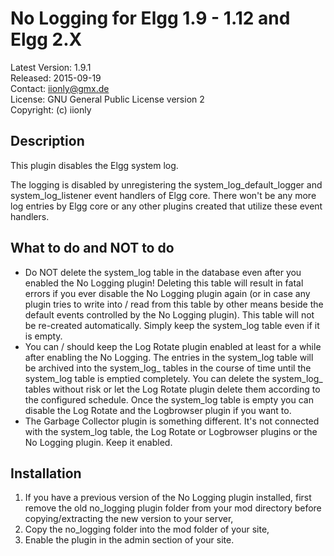 No Logging for Elgg 1.9 - 1.12 and Elgg 2.X
===========================================

Latest Version: 1.9.1  
Released: 2015-09-19  
Contact: iionly@gmx.de  
License: GNU General Public License version 2  
Copyright: (c) iionly


Description
-----------

This plugin disables the Elgg system log.

The logging is disabled by unregistering the system_log_default_logger and system_log_listener event handlers of Elgg core. There won't be any more log entries by Elgg core or any other plugins created that utilize these event handlers.


What to do and NOT to do
------------------------

* Do NOT delete the system_log table in the database even after you enabled the No Logging plugin! Deleting this table will result in fatal errors if you ever disable the No Logging plugin again (or in case any plugin tries to write into / read from this table by other means beside the default events controlled by the No Logging plugin). This table will not be re-created automatically. Simply keep the system_log table even if it is empty.
* You can / should keep the Log Rotate plugin enabled at least for a while after enabling the No Logging. The entries in the system_log table will be archived into the system_log_<timestamp> tables in the course of time until the system_log table is emptied completely. You can delete the system_log_<timestamp> tables without risk or let the Log Rotate plugin delete them according to the configured schedule. Once the system_log table is empty you can disable the Log Rotate and the Logbrowser plugin if you want to.
* The Garbage Collector plugin is something different. It's not connected with the system_log table, the Log Rotate or Logbrowser plugins or the No Logging plugin. Keep it enabled.


Installation
------------

1. If you have a previous version of the No Logging plugin installed, first remove the old no_logging plugin folder from your mod directory before copying/extracting the new version to your server,
2. Copy the no_logging folder into the mod folder of your site,
3. Enable the plugin in the admin section of your site.
